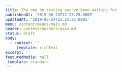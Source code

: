 ```yaml
---
title: The one on testing you've been waiting for
publishedAt: '2019-06-24T12:23:25.000Z'
updatedAt: '2019-06-24T12:23:25.000Z'
menu: content/menus/main.md
header: content/headers/main.md
status: draft
body:
  - content: ''
    _template: richText
excerpt: ''
featuredMedia: null
_template: standard
---
```


